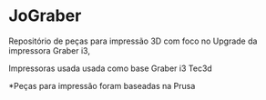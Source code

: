 # JoGraber
Repositório de peças para impressão 3D com foco no Upgrade da impressora Graber i3,



Impressoras usada usada como base
Graber i3 Tec3d


*Peças para impressão foram baseadas na Prusa
